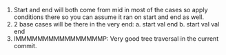 1. Start and end will both come from mid in most of the cases so apply conditions there so you can assume it ran on start and end as well.
2. 2 base cases will be there in the very end:
    a. start val end
    b. start val val end
3. IMMMMMMMMMMMMMMMMP: Very good tree traversal in the current commit.